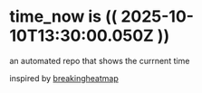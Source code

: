 # time_now is (( 2025-10-10T13:30:00.050Z ))

an automated repo that shows the currnent time

inspired by [breakingheatmap](https://github.com/breakingheatmap/breakingheatmap)